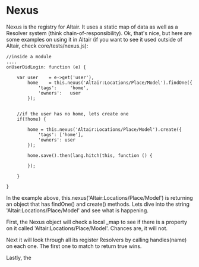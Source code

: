Nexus
===
Nexus is the registry for Altair. It uses a static map of data as well as a Resolver system (think chain-of-responsibility).
Ok, that's nice, but here are some examples on using it in Altair (if you want to see it used outside of Altair, check
core/tests/nexus.js):


    //inside a module
    ....
    onUserDidLogin: function (e) {

        var user    = e->get('user'),
            home    = this.nexus('Altair:Locations/Place/Model').findOne({
                'tags':     'home',
                'owners':   user
            });


        //if the user has no home, lets create one
        if(!home) {

            home = this.nexus('Altair:Locations/Place/Model').create({
                'tags': ['home'],
                'owners': user
            });

            home.save().then(lang.hitch(this, function () {

            });

        }

    }

In the example above, this.nexus('Altair:Locations/Place/Model') is returning an object that has findOne() and create()
methods. Lets dive into the string 'Altair:Locations/Place/Model' and see what is happening.

First, the Nexus object will check a local \_map to see if there is a property on it called 'Altair:Locations/Place/Model'.
Chances are, it will not.

Next it will look through all its register Resolvers by calling handles(name) on each one. The first one to match to
return true wins.

Lastly, the